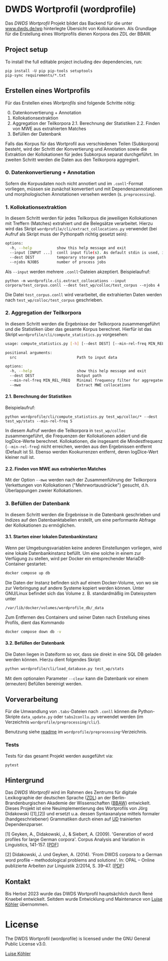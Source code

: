 # DWDS Wortprofil (wordprofile)

Das *DWDS Wortprofil* Projekt bildet das Backend für die unter www.dwds.de/wp hinterlegte Übersicht von Kollokationen.
Als Grundlage für die Erstellung eines Wortprofils dienen Korpora des ZDL der BBAW.

## Project setup

To install the full editable project including dev dependencies, run:

    pip install -U pip pip-tools setuptools
    pip-sync requirements/*.txt

## Erstellen eines Wortprofils
Für das Erstellen eines *Wortprofils* sind folgende Schritte nötig:

0. Datenkonvertierung + Annotation
1. Kollokationsextraktion
2. Aggregation der Teilkorpora
  2.1. Berechnung der Statistiken
  2.2. Finden von MWE aus extrahierten Matches
3. Befüllen der Datenbank

Falls das Korpus für das Wortprofil aus verschiedenen Teilen (Subkorpora) besteht, wird der Schritt der Konvertierung und Annotation sowie die Extraktion der Kollokationen für jedes Subkorpus separat durchgeführt. Im zweiten Schritt werden die Daten aus den Teilkorpora aggregiert.

### 0. Datenkonvertierung + Annotation
Sofern die Korpusdaten noch nicht annotiert und im `.conll`-Format vorliegen, müssen sie zunächst konvertiert und mit Dependenzannotationen und morphologischen Annotationen versehen werden (s. `preprocessing`).

### 1. Kollokationsextraktion

In diesem Schritt werden für jedes Teilkorpus die jeweiligen Kollokationen mit Treffern (Matches) extrahiert und die Belegsätze verarbeitet.
Hierzu wird das Skript `wordprofile/cli/extract_collocations.py` verwendet (bei Aufruf als Skript muss der Pythonpath richtig gesetzt sein):

```sh
options:
  -h, --help           show this help message and exit
  --input [INPUT ...]  conll input file(s). As default stdin is used, if this option is not used.
  --dest DEST          temporary storage path
  --njobs NJOBS        number of process jobs
```
Als `--input` werden mehrere `.conll`-Dateien akzeptiert.
Beispielaufruf:
```shell
python -m wordprofile.cli.extract_collocations --input corpora/test_corpus.conll --dest test_wp/colloc/test_corpus --njobs 4
```
Die Datei `test_corpus.conll` wird verarbeitet, die extrahierten Daten werden nach `test_wp/colloc/test_corpus` geschrieben.

### 2. Aggregation der Teilkorpora
In diesem Schritt werden die Ergebnisse der Teilkorpora zusammengeführt und die Statistiken über das gesamte Korpus berechnet.
Hierfür ist das Skript `wordprofile/cli/compute_statistics.py` vorgesehen:

```sh
usage: compute_statistics.py [-h] [--dest DEST] [--min-rel-freq MIN_REL_FREQ] [--mwe] src [src ...]

positional arguments:
  src                           Path to input data

options:
  -h, --help                    show this help message and exit
  --dest DEST                   Output path
  --min-rel-freq MIN_REL_FREQ   Minimal frequency filter for aggregated collocations
  --mwe                         Extract MWE collocations
```

#### 2.1. Berechnung der Statistiken
Beispielaufruf:
```shell
python wordprofile/cli/compute_statistics.py test_wp/colloc/* --dest test_wp/stats --min-rel-freq 5
```
In diesem Aufruf werden die Teilkorpora in `test_wp/colloc` zusammengeführt, die Frequenzen der Kollokationen addiert und die logDice-Werte berechnet. Kollokationen, die insgesamt die Mindestfrequenz (`--min-rel-freq`) nicht erreichen, werden aus den Ergebnissen entfernt (Default ist 5). Ebenso werden Kookurrenzen entfernt, deren logDice-Wert kleiner null ist.


#### 2.2. Finden von MWE aus extrahierten Matches
Mit der Option `--mwe` werden nach der Zusammenführung der Teilkorpora Verkettungen von Kollokationen ("Mehrwortausdrücke") gesucht, d.h. Überlappungen zweier Kollokationen.

### 3. Befüllen der Datenbank

In diesem Schritt werden die Ergebnisse in die Datenbank geschrieben und Indizes auf den Datenbanktabellen erstellt, um eine performante Abfrage der Kollokationen zu ermöglichen.

#### 3.1. Starten einer lokalen Datenbankinstanz

Wenn per Umgebungsvariablen keine anderen Einstellungen vorliegen, wird eine lokale Datenbankinstanz befüllt. Um eine solche in einem zur Verfügung zu stellen, wird per Docker ein entsprechender MariaDB-Container gestartet:

```sh
docker compose up db
```

Die Daten der Instanz befinden sich auf einem Docker-Volume, von wo sie zur Verbringung auf andere Systeme kopiert werden können. Unter GNU/Linux befindet sich das Volume z. B. standardmäßig im Dateisystem unter

`/var/lib/docker/volumes/wordprofile_db/_data`

Zum Entfernen des Containers und seiner Daten nach Erstellung eines Profils, dient das Kommando

``` sh
docker compose down db -v
```

#### 3.2. Befüllen der Datenbank

Die Daten liegen in Dateiform so vor, dass sie direkt in eine SQL DB
geladen werden können. Hierzu dient folgendes Skript:

```sh
python wordprofile/cli/load_database.py test_wp/stats
```

Mit dem optionalen Parameter `--clear` kann die Datenbank vor einem (erneuten) Befüllen bereinigt werden.

## Vorverarbeitung
Für die Umwandlung von `.tabs`-Dateien nach `.conll` können die Python-Skripte `data_update.py` oder `tabs2conllu.py` verwendet werden (im Verzeichnis `wordprofile/preprocessing/cli/`).

Benutzung siehe [readme](wordprofile/preprocessing/README.md) im `wordprofile/preprocessing`-Verzeichnis.

### Tests
Tests für das gesamt Projekt werden ausgeführt via:

```shell
pytest
```

## Hintergrund
Das *DWDS Wortprofil* wird im Rahmen des Zentrums für digitale Lexikographie der deutschen Sprache ([ZDL](https://www.zdl.org/)) an der Berlin-Brandenburgischen Akademie der Wissenschaften ([BBAW](https://www.bbaw.de/)) entwickelt. Dieses Projekt ist eine Neuimplementierung des Wortprofils von Jörg Didakowski ([1],[2]) und ersetzt u.a. dessen Syntaxanalyse mittels formaler (handgeschriebener) Grammatiken durch einen auf [UD](https://universaldependencies.org/) trainierten Dependenzparser.

[1] Geyken, A., Didakowski, J., & Siebert, A. (2009). 'Generation of word profiles for large German corpora'. Corpus Analysis and Variation in Linguistics, 141-157. [[PDF](https://www.dwds.de/dwds_static/publications/text/Geyken_Didakowksi_Siebert_WordProfiles_Ms.pdf)]

[2] Didakowski, J. und Geyken, A. (2014). 'From DWDS corpora to a German word proﬁle – methodological problems and solutions'. In: OPAL – Online publizierte Arbeiten zur Linguistik 2/2014, S. 39–47. [[PDF](https://www.dwds.de/dwds_static/publications/pdf/didakowski_geyken_internetlexikografie_2012_final.pdf)]

## Kontakt
Bis Herbst 2023 wurde das DWDS Wortprofil hauptsächlich durch René Knaebel entwickelt. Seitdem wurde Entwicklung und Maintenance von [Luise Köhler](mailto:luise.koehler@bbaw.de) übernommen.

# License
The DWDS Wortprofil (wordprofile) is licensed under the GNU General Public License v3.0.

[Luise Köhler](mailto:luise.koehler@bbaw.de)
